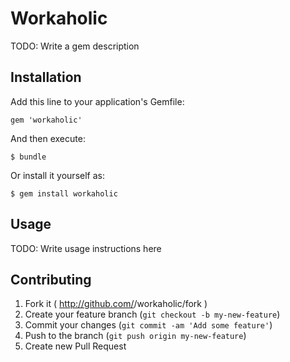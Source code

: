 # Workaholic

TODO: Write a gem description

## Installation

Add this line to your application's Gemfile:

    gem 'workaholic'

And then execute:

    $ bundle

Or install it yourself as:

    $ gem install workaholic

## Usage

TODO: Write usage instructions here

## Contributing

1. Fork it ( http://github.com/<my-github-username>/workaholic/fork )
2. Create your feature branch (`git checkout -b my-new-feature`)
3. Commit your changes (`git commit -am 'Add some feature'`)
4. Push to the branch (`git push origin my-new-feature`)
5. Create new Pull Request
